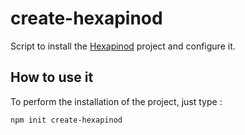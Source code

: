 # create-hexapinod

Script to install the [Hexapinod](https://github.com/cecric/hexapinod/) project and configure it.

## How to use it

To perform the installation of the project, just type :
```
npm init create-hexapinod
```